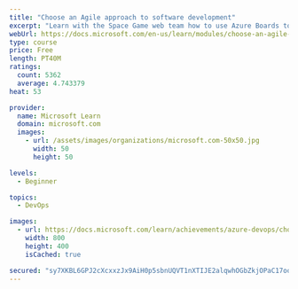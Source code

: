 ```yaml
---
title: "Choose an Agile approach to software development"
excerpt: "Learn with the Space Game web team how to use Azure Boards to implement Agile software practices along with DevOps transparency and collaboration."
webUrl: https://docs.microsoft.com/en-us/learn/modules/choose-an-agile-approach/
type: course
price: Free
length: PT40M
ratings:
  count: 5362
  average: 4.743379
heat: 53

provider:
  name: Microsoft Learn
  domain: microsoft.com
  images:
    - url: /assets/images/organizations/microsoft.com-50x50.jpg
      width: 50
      height: 50

levels:
  - Beginner

topics:
  - DevOps

images:
  - url: https://docs.microsoft.com/learn/achievements/azure-devops/choose-an-agile-approach-to-software-development-social.png
    width: 800
    height: 400
    isCached: true

secured: "sy7XKBL6GPJ2cXcxxzJx9AiH0p5sbnUQVT1nXTIJE2alqwhOGbZkjOPaC17ooPpKGq9E2j5VP75YJMRpaEP5XL69rQstAco0+bJ6UEiufl/xwBePxjQr0MRgJeYp2269k+eyQo5cKUEJU3UN01ZokgCi2uxK9424qVteRmiVW1ivyybKbNr2ZWYKkeE5W89kunPuVB+15/6cvFZbBgPVU/rec4LLxpeJpO2Z69EDxyAzTKLyZf6+XM1Fi/yhhpkAlZ91WWdf935MjF2gtzn69MP8a0Jau1DHM0MXoPcwAdKiP522Bb8yFt7QvLWcUrDxDcTO6PMSFgjqukkh5d199P5i2HdxY0B2U6aPOXpsmOXaWqJdXtnnBuK4zWybedwV80L0L914Bs7y1wlENYZvd7lEmPUVXUl/pH8WCaUBMEo=;pnh1IiuHcVaxOi01vbU5vg=="
---
```


